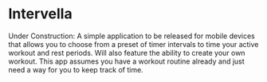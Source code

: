 # Intervella
Under Construction: A simple application to be released for mobile devices that allows you to choose from a preset of timer intervals to time your active workout and rest periods. Will also feature the ability to create your own workout. This app assumes you have a workout routine already and just need a way for you to keep track of time. 
